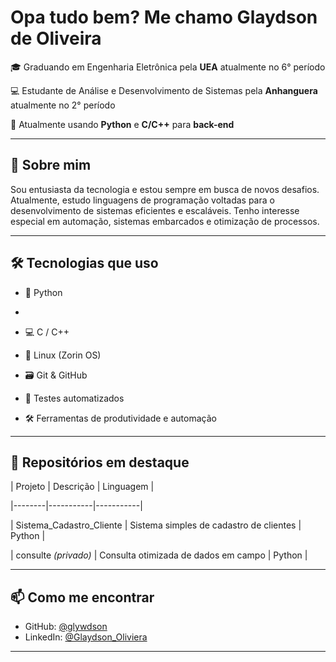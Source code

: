 # Opa tudo bem? Me chamo Glaydson de Oliveira

🎓 Graduando em Engenharia Eletrônica pela **UEA**  atualmente no 6° período 

💻 Estudante de Análise e Desenvolvimento de Sistemas pela **Anhanguera**  atualmente no 2° período 

🔧 Atualmente usando **Python** e **C/C++** para **back-end** 

---

## 🚀 Sobre mim

Sou entusiasta da tecnologia e estou sempre em busca de novos desafios. Atualmente, estudo linguagens de programação voltadas para o desenvolvimento de sistemas eficientes e escaláveis. Tenho interesse especial em automação, sistemas embarcados e otimização de processos.

---

## 🛠️ Tecnologias que uso

- 🐍 Python
- 
- 💻 C / C++
  
- 🐧 Linux (Zorin OS)
  
- 🗃️ Git & GitHub
  
- 🧪 Testes automatizados
  
- 🛠️ Ferramentas de produtividade e automação

---

## 📂 Repositórios em destaque

| Projeto | Descrição | Linguagem |

|--------|-----------|-----------|

| Sistema_Cadastro_Cliente | Sistema simples de cadastro de clientes | Python |

| consulte *(privado)* | Consulta otimizada de dados em campo | Python |

---

## 📫 Como me encontrar

- GitHub: [@glywdson](https://github.com/glwydson)
- LinkedIn: [@Glaydson_Oliviera](https://www.linkedin.com/in/glaydson-araujom-ama/)

---


